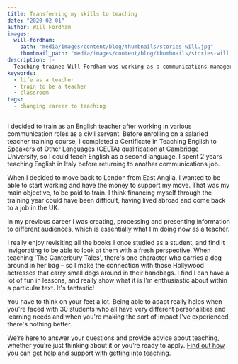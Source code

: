 ```yaml
---
title: Transferring my skills to teaching
date: "2020-02-01"
author: Will Fordham
images:
  will-fordham:
    path: "media/images/content/blog/thumbnails/stories-will.jpg"
    thumbnail_path: "media/images/content/blog/thumbnails/stories-will.jpg"
description: |-
  Teaching trainee Will Fordham was working as a communications manager, when he realised that teaching was what he loved.
keywords:
  - life as a teacher
  - train to be a teacher
  - classroom
tags:
  - changing career to teaching
---
```


I decided to train as an English teacher after working in various communication roles as a civil servant. Before enrolling on a salaried teacher training course, I completed a Certificate in Teaching English to Speakers of Other Languages (CELTA) qualification at Cambridge University, so I could teach English as a second language. I spent 2 years teaching English in Italy before returning to another communications job.

When I decided to move back to London from East Anglia, I wanted to be able to start working and have the money to support my move. That was my main objective, to be paid to train. I think financing myself through the training year could have been difficult, having lived abroad and come back to a job in the UK.

In my previous career I was creating, processing and presenting information to different audiences, which is essentially what I'm doing now as a teacher.

I really enjoy revisiting all the books I once studied as a student, and find it invigorating to be able to look at them with a fresh perspective. When teaching 'The Canterbury Tales', there's one character who carries a dog around in her bag – so I make the connection with those Hollywood actresses that carry small dogs around in their handbags. I find I can have a lot of fun in lessons, and really show what it is I'm enthusiastic about within a particular text. It's fantastic!

You have to think on your feet a lot. Being able to adapt really helps when you're faced with 30 students who all have very different personalities and learning needs and when you're making the sort of impact I've experienced, there's nothing better.

We’re here to answer your questions and provide advice about teaching, whether you’re just thinking about it or you’re ready to apply. [Find out how you can get help and support with getting into teaching](/help-and-support).
